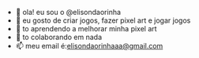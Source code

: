 - 👋 ola! eu sou o @elisondaorinha
- 👀 eu gosto de criar jogos, fazer pixel art e jogar jogos
- 🌱 to aprendendo a melhorar minha pixel art
- 💞️ to colaborando em nada
- 📫 meu email é:elisondaorinhaaa@gmail.com

<!---
elisondaorinha/elisondaorinha is a ✨ special ✨ repository because its `README.md` (this file) appears on your GitHub profile.
You can click the Preview link to take a look at your changes.
--->
